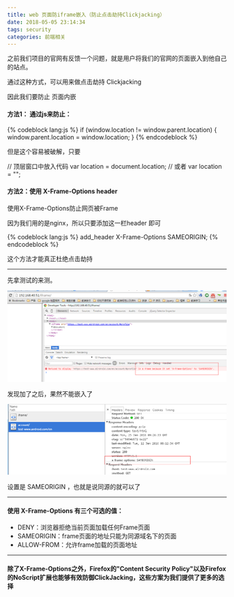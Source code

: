 ```yaml
---
title: web 页面防iframe嵌入（防止点击劫持Clickjacking）
date: 2018-05-05 23:14:34
tags: security
categories: 前端相关
---
```

之前我们项目的官网有反馈一个问题，就是用户将我们的官网的页面嵌入到他自己的站点。

通过这种方式，可以用来做点击劫持 Clickjacking

因此我们要防止 页面内嵌


#### 方法1： 通过js来防止：

{% codeblock lang:js %}
if (window.location != window.parent.location) {
 window.parent.location = window.location;
}
{% endcodeblock %}

但是这个容易被破解，只要

// 顶层窗口中放入代码 var location = document.location;
// 或者 var location = "";


#### 方法2：使用 X-Frame-Options  header

使用X-Frame-Options防止网页被Frame

因为我们用的是nginx，所以只要添加这一栏header 即可

{% codeblock lang:js %}
add_header X-Frame-Options SAMEORIGIN;
{% endcodeblock %}

这个方法才能真正杜绝点击劫持

---

先拿测试的来测。

![step one](web-forbidden-iframe-embed/1.png)

发现加了之后，果然不能嵌入了

![step one](web-forbidden-iframe-embed/2.png)

设置是 SAMEORIGIN ，也就是说同源的就可以了

---

#### 使用 X-Frame-Options 有三个可选的值：
* DENY：浏览器拒绝当前页面加载任何Frame页面
* SAMEORIGIN：frame页面的地址只能为同源域名下的页面
* ALLOW-FROM：允许frame加载的页面地址

---

#### 除了X-Frame-Options之外，Firefox的"Content Security Policy"以及Firefox的NoScript扩展也能够有效防御ClickJacking，这些方案为我们提供了更多的选择